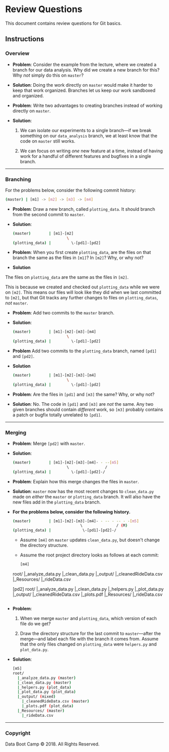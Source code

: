 # Review Questions

This document contains review questions for Git basics.

## Instructions

### Overview

* **Problem**: Consider the example from the lecture, where we created a branch for our data analysis. Why did we create a new branch for this? Why _not_ simply do this on `master`?

* **Solution**: Doing the work directly on `master` would make it harder to keep that work organized. Branches let us keep our work sandboxed and organized.

* **Problem**: Write two advantages to creating branches instead of working directly on `master`.

* **Solution**:

  1. We can isolate our experiments to a single branch—if we break something on our `data_analysis` branch, we at least know that the code on `master` still works.

  2. We can focus on writing _one_ new feature at a time, instead of having work for a handful of different features and bugfixes in a single branch.

- - -

### Branching

For the problems below, consider the following commit history:

  ```bash
  (master) | [m1] -> [m2] -> [m3] -> [m4]
  ```

* **Problem**: Draw a new branch, called `plotting_data`. It should branch from the second commit to `master`.

* **Solution**:

  ```bash
  (master)        | [m1]-[m2]
                          \
  (plotting_data) |         \-[pd1]-[pd2]
  ```

* **Problem**: When you first create `plotting_data`, are the files on that branch the same as the files in `[m1]`? In `[m2]`? Why, or why not?

* **Solution**

The files on `plotting_data` are the same as the files in `[m2]`.

This is because we created and checked out `plotting_data` while we were on `[m2]`. This means our files will look like they did when we last committed to `[m2]`, but that Git tracks any further changes to files on `plotting_datas`, _not_ `master`.

* **Problem**: Add two commits to the `master` branch.

* **Solution**:

  ```bash
  (master)        | [m1]-[m2]-[m3]-[m4]
                          \
  (plotting_data) |         \-[pd1]-[pd2]
  ```

* **Problem** Add two commits to the `plotting_data` branch, named `[pd1]` and `[pd2]`.

* **Solution**

  ```bash
  (master)        | [m1]-[m2]-[m3]-[m4]
                          \
  (plotting_data) |         \-[pd1]-[pd2]
  ```

* **Problem**: Are the files in `[pd1]` and `[m3]` the same? Why, or why not?

* **Solution**: No. The code in `[pd1]` and `[m3]` are _not_ the same. Any two given branches should contain _different_ work, so `[m3]` probably contains a patch or bugfix totally unrelated to `[pd1]`.

- - -

### Merging

* **Problem**: Merge `[pd2]` with `master`.

* **Solution**:

  ```bash
  (master)        | [m1]-[m2]-[m3]-[m4]- - --[m5]
                          \                /
  (plotting_data) |         \-[pd1]-[pd2]-/
  ```

* **Problem**: Explain how this merge changes the files in `master`.

* **Solution**: `master` now has the most recent changes to `clean_data.py` made on _either_ the `master` or `plotting_data` branch. It will also have the new files add in the `plotting_data` branch.

* **For the problems below, consider the following history.**

  ```bash
  (master)        | [m1]-[m2]-[m3]-[m4]- - -- - -- - -[m5]
                                \               / (M)
  (plotting_data) |              \-[pd1]-[pd2]-/
  ```

  * Assume `[m4]` on `master` updates `clean_data.py`, but doesn't change the directory structure.

  * Assume the root project directory looks as follows at each commit:

    ```bash
    [m4]
  root/
    |_analyze_data.py
    |_clean_data.py
    |_output/
      |_cleanedRideData.csv
    |_Resources/
      |_rideData.csv

  [pd2]
  root/
    |_analyze_data.py
    |_clean_data.py
    |_helpers.py
    |_plot_data.py
    |_output/
      |_cleanedRideData.csv
      |_plots.pdf
    |_Resources/
      |_rideData.csv
  ```

* **Problem**:

  1. When we merge `master` and `plotting_data`, which version of each file do we get?

  2. Draw the directory structure for the last commit to `master`—after the merge—and label each file with the branch it comes from. Assume that the only files changed on `plotting_data` were `helpers.py` and `plot_data.py`.

* **Solution**:

  ```bash
  [m5]
  root/
    |_analyze_data.py (master)
    |_clean_data.py (master)
    |_helpers.py (plot_data)
    |_plot_data.py (plot_data)
    |_output/ (mixed)
      |_cleanedRideData.csv (master)
      |_plots.pdf (plot_data)
    |_Resources/ (master)
      |_rideData.csv
  ```

- - -

### Copyright

Data Boot Camp © 2018. All Rights Reserved.
